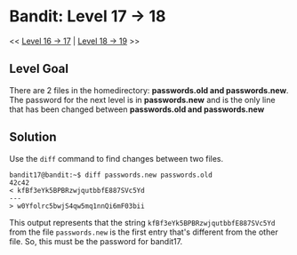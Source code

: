 # Bandit: Level 17 -> 18

<< [Level 16 -> 17](https://github.com/Dennis-Dang/OverTheWire/blob/main/0_bandit/level_16-17.md) | [Level 18 -> 19](https://github.com/Dennis-Dang/OverTheWire/blob/main/0_bandit/level_18-19.md) >>

## Level Goal
There are 2 files in the homedirectory: **passwords.old and passwords.new**. The password for the next level is in **passwords.new** and is the only line that has been changed between **passwords.old and passwords.new**

## Solution
Use the `diff` command to find changes between two files.
```console
bandit17@bandit:~$ diff passwords.new passwords.old
42c42
< kfBf3eYk5BPBRzwjqutbbfE887SVc5Yd
---
> w0Yfolrc5bwjS4qw5mq1nnQi6mF03bii
```

This output represents that the string `kfBf3eYk5BPBRzwjqutbbfE887SVc5Yd` from the file `passwords.new` is the first entry that's different from the other file.
So, this must be the password for bandit17.
